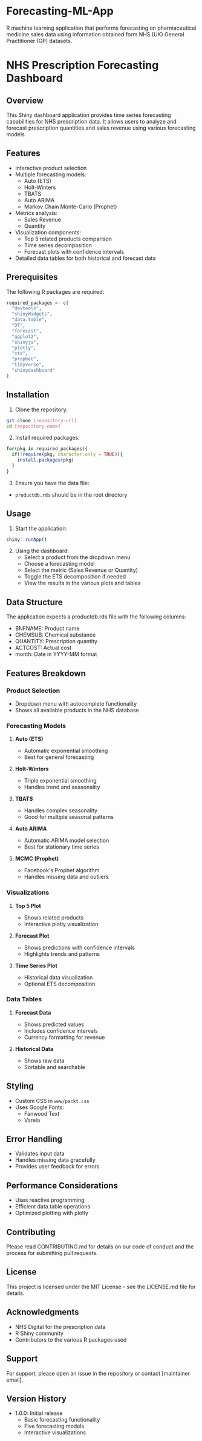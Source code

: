 # Forecasting-ML-App
R machine learning application that performs forecasting on pharmaceutical medicine sales data using information obtained form NHS (UK) General Practitioner (GP) datasets.

# NHS Prescription Forecasting Dashboard

## Overview
This Shiny dashboard application provides time series forecasting capabilities for NHS prescription data. It allows users to analyze and forecast prescription quantities and sales revenue using various forecasting models.

## Features
- Interactive product selection
- Multiple forecasting models:
  - Auto (ETS)
  - Holt-Winters
  - TBATS
  - Auto ARIMA
  - Markov Chain Monte-Carlo (Prophet)
- Metrics analysis:
  - Sales Revenue
  - Quantity
- Visualization components:
  - Top 5 related products comparison
  - Time series decomposition
  - Forecast plots with confidence intervals
- Detailed data tables for both historical and forecast data

## Prerequisites
The following R packages are required:
```r
required_packages <- c(
  "devtools",
  "shinyWidgets",
  "data.table",
  "DT",
  "forecast",
  "ggplot2",
  "shinyjs",
  "plotly",
  "xts",
  "prophet",
  "tidyverse",
  "shinydashboard"
)
```

## Installation

1. Clone the repository:
```bash
git clone [repository-url]
cd [repository-name]
```

2. Install required packages:
```r
for(pkg in required_packages){
  if(!require(pkg, character.only = TRUE)){
    install.packages(pkg)
  }
}
```

3. Ensure you have the data file:
- `productdb.rds` should be in the root directory

## Usage

1. Start the application:
```r
shiny::runApp()
```

2. Using the dashboard:
   - Select a product from the dropdown menu
   - Choose a forecasting model
   - Select the metric (Sales Revenue or Quantity)
   - Toggle the ETS decomposition if needed
   - View the results in the various plots and tables

## Data Structure
The application expects a productdb.rds file with the following columns:
- BNFNAME: Product name
- CHEMSUB: Chemical substance
- QUANTITY: Prescription quantity
- ACTCOST: Actual cost
- month: Date in YYYY-MM format

## Features Breakdown

### Product Selection
- Dropdown menu with autocomplete functionality
- Shows all available products in the NHS database

### Forecasting Models
1. **Auto (ETS)**
   - Automatic exponential smoothing
   - Best for general forecasting

2. **Holt-Winters**
   - Triple exponential smoothing
   - Handles trend and seasonality

3. **TBATS**
   - Handles complex seasonality
   - Good for multiple seasonal patterns

4. **Auto ARIMA**
   - Automatic ARIMA model selection
   - Best for stationary time series

5. **MCMC (Prophet)**
   - Facebook's Prophet algorithm
   - Handles missing data and outliers

### Visualizations
1. **Top 5 Plot**
   - Shows related products
   - Interactive plotly visualization

2. **Forecast Plot**
   - Shows predictions with confidence intervals
   - Highlights trends and patterns

3. **Time Series Plot**
   - Historical data visualization
   - Optional ETS decomposition

### Data Tables
1. **Forecast Data**
   - Shows predicted values
   - Includes confidence intervals
   - Currency formatting for revenue

2. **Historical Data**
   - Shows raw data
   - Sortable and searchable

## Styling
- Custom CSS in `www/packt.css`
- Uses Google Fonts:
  - Fanwood Text
  - Varela

## Error Handling
- Validates input data
- Handles missing data gracefully
- Provides user feedback for errors

## Performance Considerations
- Uses reactive programming
- Efficient data.table operations
- Optimized plotting with plotly

## Contributing
Please read CONTRIBUTING.md for details on our code of conduct and the process for submitting pull requests.

## License
This project is licensed under the MIT License - see the LICENSE.md file for details.

## Acknowledgments
- NHS Digital for the prescription data
- R Shiny community
- Contributors to the various R packages used

## Support
For support, please open an issue in the repository or contact [maintainer email].

## Version History
- 1.0.0: Initial release
  - Basic forecasting functionality
  - Five forecasting models
  - Interactive visualizations

